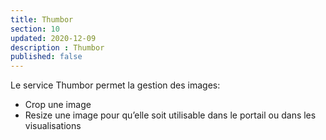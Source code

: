 ```yaml
---
title: Thumbor
section: 10
updated: 2020-12-09
description : Thumbor
published: false
---
```


Le service Thumbor permet la gestion des images:
* Crop une image
* Resize une image pour qu’elle soit utilisable dans le portail ou dans les visualisations
